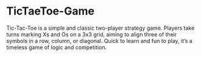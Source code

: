 # TicTaeToe-Game
 Tic-Tac-Toe is a simple and classic two-player strategy game. Players take turns marking Xs and Os on a 3x3 grid, aiming to align three of their symbols in a row, column, or diagonal. Quick to learn and fun to play, it’s a timeless game of logic and competition.
